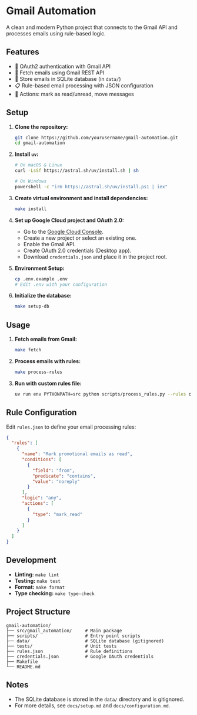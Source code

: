 # Gmail Automation

A clean and modern Python project that connects to the Gmail API and processes emails using rule-based logic.

## Features

- 🔐 OAuth2 authentication with Gmail API
- 📧 Fetch emails using Gmail REST API
- 💾 Store emails in SQLite database (in `data/`)
- 📋 Rule-based email processing with JSON configuration
- 🎯 Actions: mark as read/unread, move messages

## Setup

1.  **Clone the repository:**

    ```bash
    git clone https://github.com/yourusername/gmail-automation.git
    cd gmail-automation
    ```

2.  **Install `uv`:**

    ```bash
    # On macOS & Linux
    curl -LsSf https://astral.sh/uv/install.sh | sh

    # On Windows
    powershell -c "irm https://astral.sh/uv/install.ps1 | iex"
    ```

3.  **Create virtual environment and install dependencies:**

    ```bash
    make install
    ```

4.  **Set up Google Cloud project and OAuth 2.0:**

    - Go to the [Google Cloud Console](https://console.cloud.google.com/).
    - Create a new project or select an existing one.
    - Enable the Gmail API.
    - Create OAuth 2.0 credentials (Desktop app).
    - Download `credentials.json` and place it in the project root.

5.  **Environment Setup:**

    ```bash
    cp .env.example .env
    # Edit .env with your configuration
    ```

6.  **Initialize the database:**
    ```bash
    make setup-db
    ```

## Usage

1. **Fetch emails from Gmail:**

   ```bash
   make fetch
   ```

2. **Process emails with rules:**

   ```bash
   make process-rules
   ```

3. **Run with custom rules file:**
   ```bash
   uv run env PYTHONPATH=src python scripts/process_rules.py --rules custom_rules.json
   ```

## Rule Configuration

Edit `rules.json` to define your email processing rules:

```json
{
  "rules": [
    {
      "name": "Mark promotional emails as read",
      "conditions": [
        {
          "field": "from",
          "predicate": "contains",
          "value": "noreply"
        }
      ],
      "logic": "any",
      "actions": [
        {
          "type": "mark_read"
        }
      ]
    }
  ]
}
```

## Development

- **Linting:** `make lint`
- **Testing:** `make test`
- **Format:** `make format`
- **Type checking:** `make type-check`

## Project Structure

```
gmail-automation/
├── src/gmail_automation/     # Main package
├── scripts/                  # Entry point scripts
├── data/                     # SQLite database (gitignored)
├── tests/                    # Unit tests
├── rules.json                # Rule definitions
├── credentials.json          # Google OAuth credentials
├── Makefile
└── README.md
```

## Notes

- The SQLite database is stored in the `data/` directory and is gitignored.
- For more details, see `docs/setup.md` and `docs/configuration.md`.
